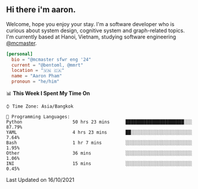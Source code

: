 <h2><b>Hi there i'm aaron. </b></h2>

Welcome, hope you enjoy your stay. I'm a software developer who is curious about system design, cognitive system and graph-related topics. I'm currently based at Hanoi, Vietnam, studying software engineering [@mcmaster](https://www.mcmaster.ca/).

```toml
[personal]
  bio = "@mcmaster sfwr eng '24"
  current = "@bentoml, @mmrt"
  location = "🇻🇳 🇨🇦"
  name = "Aaron Pham"
  pronoun = "he/him"
```
<!--<img src="https://github-readme-stats.vercel.app/api?username=aarnphm&show_icons=true&count_private=true&theme=dark" height="170"/>-->
<!--<img src="https://github-readme-stats.vercel.app/api/top-langs/?username=aarnphm&layout=compact&hide=css&theme=dark" height="170" />-->

<!--START_SECTION:waka-->
📊 **This Week I Spent My Time On** 

```text
⌚︎ Time Zone: Asia/Bangkok

💬 Programming Languages: 
Python                   50 hrs 23 mins      ██████████████████████░░░   87.79% 
YAML                     4 hrs 23 mins       ██░░░░░░░░░░░░░░░░░░░░░░░   7.64% 
Bash                     1 hr 7 mins         ░░░░░░░░░░░░░░░░░░░░░░░░░   1.95% 
Other                    36 mins             ░░░░░░░░░░░░░░░░░░░░░░░░░   1.06% 
INI                      15 mins             ░░░░░░░░░░░░░░░░░░░░░░░░░   0.45%

```


 Last Updated on 16/10/2021
<!--END_SECTION:waka-->
